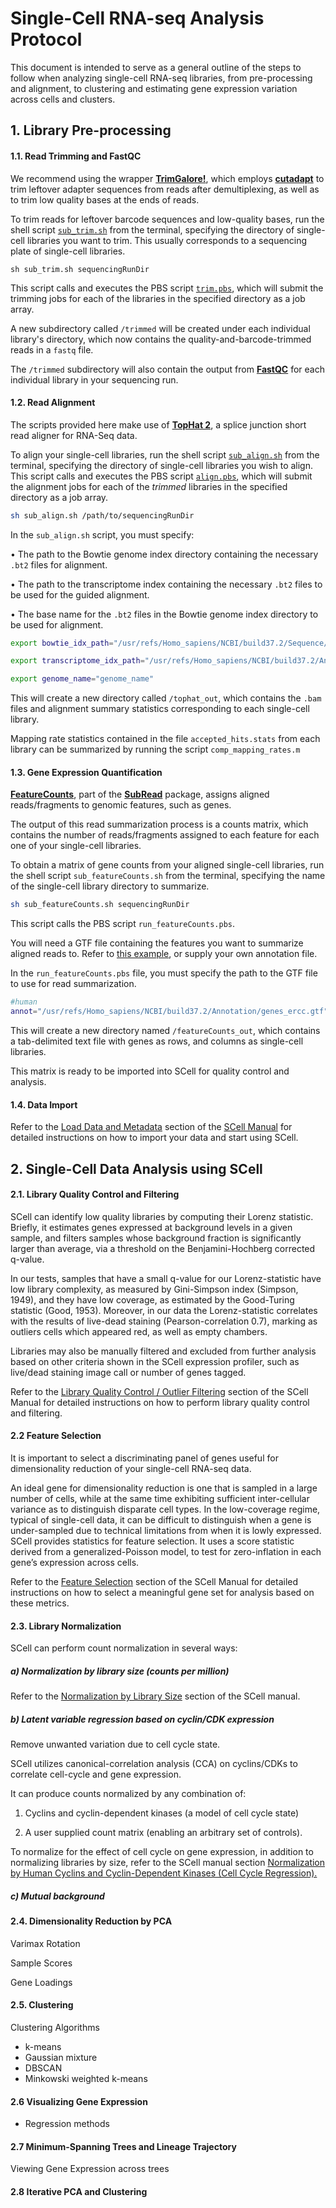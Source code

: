 # Single-Cell RNA-seq Analysis Protocol

This document is intended to serve as a general outline of the steps to follow when analyzing single-cell RNA-seq libraries, from pre-processing and alignment, to clustering and estimating gene expression variation across cells and clusters.

## 1. Library Pre-processing

#### 1.1. Read Trimming and FastQC

We recommend using the wrapper [**TrimGalore!**](http://www.bioinformatics.babraham.ac.uk/projects/trim_galore/), which employs [**cutadapt**](https://wiki.gacrc.uga.edu/wiki/Cutadapt) to trim leftover adapter sequences from reads after demultiplexing, as well as to trim low quality bases at the ends of reads.

To trim reads for leftover barcode sequences and low-quality bases, run the shell script [`sub_trim.sh`](https://dl.dropboxusercontent.com/u/9990581/SCell/PreProcessingScripts/sub_trim.sh) from the terminal, specifying the directory of single-cell libraries you want to trim. This usually corresponds to a sequencing plate of single-cell libraries.

```shell
sh sub_trim.sh sequencingRunDir
```

This script calls and executes the PBS script [`trim.pbs`](https://dl.dropboxusercontent.com/u/9990581/SCell/PreProcessingScripts/trim.pbs), which will submit the trimming jobs for each of the libraries in the specified directory as a job array.

A new subdirectory called `/trimmed` will be created under each individual library's directory, which now contains the quality-and-barcode-trimmed reads in a `fastq` file.

The `/trimmed` subdirectory will also contain the output from [**FastQC**](http://www.bioinformatics.babraham.ac.uk/projects/fastqc/) for each individual library in your sequencing run.

#### 1.2. Read Alignment
The scripts provided here make use of [**TopHat 2**](https://ccb.jhu.edu/software/tophat/index.shtml), a splice junction short read aligner for RNA-Seq data.

To align your single-cell libraries, run the shell script [`sub_align.sh`]() from the terminal, specifying the directory of single-cell libraries you wish to align. This script calls and executes the PBS script [`align.pbs`](), which will submit the alignment jobs for each of the *trimmed* libraries in the specified directory as a job array.

```sh
sh sub_align.sh /path/to/sequencingRunDir
```

In the `sub_align.sh` script, you must specify:

 • The path to the Bowtie genome index directory containing the necessary `.bt2` files for alignment.

 • The path to the transcriptome index containing the necessary `.bt2` files to be used for the guided alignment.

 • The base name for the `.bt2` files in the Bowtie genome index directory to be used for alignment.

```sh
export bowtie_idx_path="/usr/refs/Homo_sapiens/NCBI/build37.2/Sequence/Bowtie2Index/"
```

```sh
export transcriptome_idx_path="/usr/refs/Homo_sapiens/NCBI/build37.2/Annotation/Genes/genes"
```
```sh
export genome_name="genome_name"
```

This will create a new directory called `/tophat_out`, which contains the `.bam` files and alignment summary statistics corresponding to each single-cell library.

Mapping rate statistics contained in the file `accepted_hits.stats` from each library can be summarized by running the script `comp_mapping_rates.m`

#### 1.3. Gene Expression Quantification

[**FeatureCounts**](http://bioinformatics.oxfordjournals.org/content/30/7/923.full.pdf?keytype=ref&ijkey=ZzPz96t2lqzAH6F), part of the [**SubRead**](http://subread.sourceforge.net/) package, assigns aligned reads/fragments to genomic features, such as genes.

The output of this read summarization process is a counts matrix, which contains the number of reads/fragments assigned to each feature for each one of your single-cell libraries.

To obtain a matrix of gene counts from your aligned single-cell libraries, run the shell script
`sub_featureCounts.sh` from the terminal, specifying the name of the single-cell library directory to summarize.

```sh
sh sub_featureCounts.sh sequencingRunDir
```
This script calls the PBS script `run_featureCounts.pbs`.

You will need a GTF file containing the features you want to summarize aligned reads to. Refer to [this example](https://dl.dropboxusercontent.com/u/9990581/genes_ercc.gtf), or supply your own annotation file.

In the `run_featureCounts.pbs` file, you must specify the path to the GTF file to use for read summarization.

```sh
#human
annot="/usr/refs/Homo_sapiens/NCBI/build37.2/Annotation/genes_ercc.gtf"
```

This will create a new directory named `/featureCounts_out`, which contains a tab-delimited text file with genes as rows, and columns as single-cell libraries.

This matrix is ready to be imported into SCell for quality control and analysis.

#### 1.4. Data Import

Refer to the [Load Data and Metadata](https://github.com/carmensandoval/SCell/blob/master/Manual.md#1-load-data-and-metadata) section of the [SCell Manual](https://github.com/carmensandoval/SCell/blob/master/Manual.md#using-scell) for detailed instructions on how to import your data and start using SCell.

## 2. Single-Cell Data Analysis using SCell

#### 2.1. Library Quality Control and Filtering

SCell can identify low quality libraries by computing their Lorenz statistic. Briefly, it estimates genes expressed at background levels in a given sample, and filters samples whose background fraction is significantly larger than average, via a threshold on the Benjamini-Hochberg corrected q-value.

In our tests, samples that have a small q-value for our Lorenz-statistic have low library complexity, as measured by Gini-Simpson index (Simpson, 1949), and they have low coverage, as estimated by the Good-Turing statistic (Good, 1953). Moreover, in our data the Lorenz-statistic correlates with the results of live-dead staining (Pearson-correlation 0.7), marking as outliers cells which appeared red, as well as empty chambers.

Libraries may also be manually filtered and excluded from further analysis based on other criteria shown in the SCell expression profiler, such as live/dead staining image call or number of genes tagged.

Refer to the [Library Quality Control / Outlier Filtering](https://github.com/carmensandoval/SCell/blob/master/Manual.md#2-library-quality-control--outlier-filtering) section of the SCell Manual for detailed instructions on how to perform library quality control and filtering.

#### 2.2 Feature Selection

It is important to select a discriminating panel of genes useful for dimensionality reduction of your single-cell RNA-seq data.

An ideal gene for dimensionality reduction is one that is sampled in a large number of cells, while at the same time exhibiting sufficient inter-cellular variance as to distinguish disparate cell types. In the low-coverage regime, typical of single-cell data, it can be difficult to distinguish when a gene is under-sampled due to technical limitations from when it is lowly expressed.
SCell provides statistics for feature selection. It uses a score statistic derived from a generalized-Poisson model, to test for zero-inflation in each gene’s expression across cells.  

Refer to the [Feature Selection](https://github.com/carmensandoval/SCell/blob/master/Manual.md#feature-selection) section of the SCell Manual for detailed instructions on how to select a meaningful gene set for analysis based on these metrics.

#### 2.3. Library Normalization

SCell can perform count normalization in several ways:

##### a) Normalization by library size (counts per million)

Refer to the [Normalization by Library Size](https://github.com/carmensandoval/SCell/blob/master/Manual.md#3a-feature-selection-and-normalization-by-library-size-cpm) section of the SCell manual.

##### b) Latent variable regression based on cyclin/CDK expression

Remove unwanted variation due to cell cycle state.

SCell utilizes canonical-correlation analysis (CCA) on cyclins/CDKs to correlate cell-cycle and gene expression.

It can produce counts normalized by any combination of:

1. Cyclins and cyclin-dependent kinases (a model of cell cycle state)

2. A user supplied count matrix (enabling an arbitrary set of controls).

To normalize for the effect of cell cycle on gene expression, in addition to normalizing libraries by size, refer to the  SCell manual section [Normalization by Human Cyclins and Cyclin-Dependent Kinases (Cell Cycle Regression).](https://github.com/carmensandoval/SCell/blob/master/Manual.md#3b-normalization-by-human-cyclins-and-cyclin-dependent-kinases-cell-cycle-regression)

##### c) Mutual background

#### 2.4. Dimensionality Reduction by PCA

Varimax Rotation

Sample Scores

Gene Loadings

#### 2.5. Clustering
Clustering Algorithms

- k-means
- Gaussian mixture
- DBSCAN
- Minkowski weighted k-means

#### 2.6 Visualizing Gene Expression
 - Regression methods

#### 2.7 Minimum-Spanning Trees and Lineage Trajectory

Viewing Gene Expression across trees

#### 2.8 Iterative PCA and Clustering

